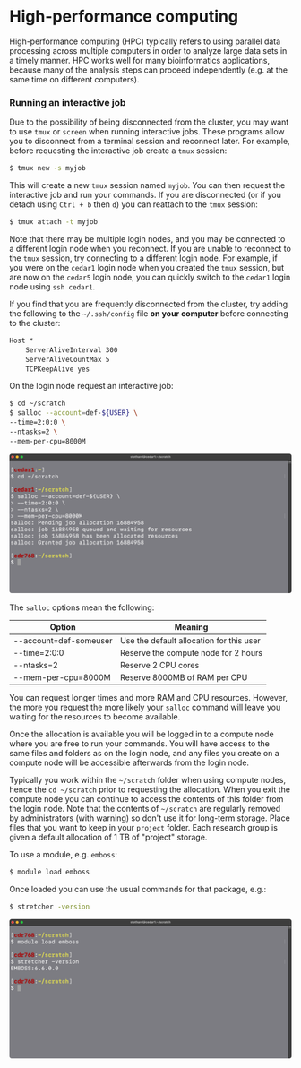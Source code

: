 # High-performance computing

High-performance computing (HPC) typically refers to using parallel data processing across multiple computers in order to analyze large data sets in a timely manner. HPC works well for many bioinformatics applications, because many of the analysis steps can proceed independently (e.g. at the same time on different computers).

### Running an interactive job

Due to the possibility of being disconnected from the cluster, you may want to use `tmux` or `screen` when running interactive jobs. These programs allow you to disconnect from a terminal session and reconnect later. For example, before requesting the interactive job create a `tmux` session:

```bash
$ tmux new -s myjob
```

This will create a new `tmux` session named `myjob`. You can then request the interactive job and run your commands. If you are disconnected (or if you detach using `Ctrl + b` then `d`) you can reattach to the `tmux` session:

```bash
$ tmux attach -t myjob
```

Note that there may be multiple login nodes, and you may be connected to a different login node when you reconnect. If you are unable to reconnect to the `tmux` session, try connecting to a different login node. For example, if you were on the `cedar1` login node when you created the `tmux` session, but are now on the `cedar5` login node, you can quickly switch to the `cedar1` login node using `ssh cedar1`.

If you find that you are frequently disconnected from the cluster, try adding the following to the `~/.ssh/config` file **on your computer** before connecting to the cluster:

```texinfo
Host *
    ServerAliveInterval 300
    ServerAliveCountMax 5
    TCPKeepAlive yes
```

On the login node request an interactive job:

```bash
$ cd ~/scratch
$ salloc --account=def-${USER} \
--time=2:0:0 \
--ntasks=2 \
--mem-per-cpu=8000M
```

![Requesting an interactive job](includes/1_received_allocation.png)

The `salloc` options mean the following:

| Option                 | Meaning                                  |
| ---------------------- | ---------------------------------------- |
| --account=def-someuser | Use the default allocation for this user |
| --time=2:0:0           | Reserve the compute node for 2 hours     |
| --ntasks=2             | Reserve 2 CPU cores                      |
| --mem-per-cpu=8000M    | Reserve 8000MB of RAM per CPU            |

You can request longer times and more RAM and CPU resources. However, the more you request the more likely your `salloc` command will leave you waiting for the resources to become available.

Once the allocation is available you will be logged in to a compute node where you are free to run your commands. You will have access to the same files and folders as on the login node, and any files you create on a compute node will be accessible afterwards from the login node.

Typically you work within the `~/scratch` folder when using compute nodes, hence the `cd ~/scratch` prior to requesting the allocation. When you exit the compute node you can continue to access the contents of this folder from the login node. Note that the contents of `~/scratch` are regularly removed by administrators (with warning) so don't use it for long-term storage. Place files that you want to keep in your `project` folder. Each research group is given a default allocation of 1 TB of "project" storage.

To use a module, e.g. `emboss`:

```bash
$ module load emboss
```

Once loaded you can use the usual commands for that package, e.g.:

```bash
$ stretcher -version
```

![Loading a module](includes/2_loading_module.png)
